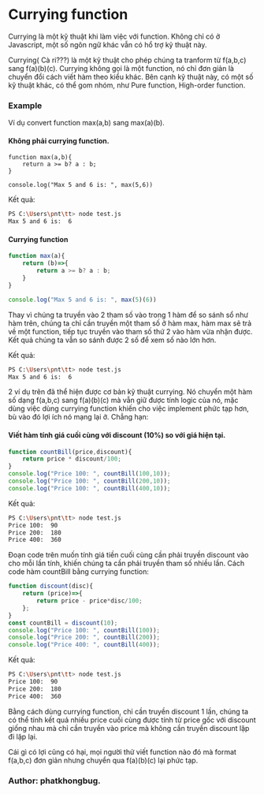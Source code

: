 # Currying function

Currying là một kỹ thuật khi làm việc với function. Không chỉ có ở Javascript, một số ngôn ngữ khác vẫn có hổ trợ kỹ thuật này.

Currying( Cà ri???) là một kỹ thuật cho phép chúng ta tranform từ f(a,b,c) sang f(a)(b)(c). Currying không gọi là một function, nó chỉ đơn giản là chuyển đổi cách viết hàm theo kiểu khác. Bên cạnh kỹ thuật này, có một số kỹ thuật khác, có thể gom nhóm, như Pure function, High-order function.

### Example

Ví dụ convert function max(a,b) sang max(a)(b).

#### Không phải currying function.
```nodejs
function max(a,b){
    return a >= b? a : b;
}

console.log("Max 5 and 6 is: ", max(5,6))
```
Kết quả:
```bash
PS C:\Users\pnt\tt> node test.js
Max 5 and 6 is:  6
```
#### Currying function

```javascript
function max(a){
    return (b)=>{
        return a >= b? a : b;
    }
}

console.log("Max 5 and 6 is: ", max(5)(6))
```

Thay vì chúng ta truyền vào 2 tham số vào trong 1 hàm để so sánh sổ như hàm trên, chúng ta chỉ cần truyền một tham số ở hàm max, hàm max sẽ trả về một function, tiếp tục truyền vào tham số thứ 2 vào hàm vừa nhận được. Kết quả chúng ta vẫn so sánh được 2 số để xem số nào lớn hơn.

Kết quả:
```bash
PS C:\Users\pnt\tt> node test.js
Max 5 and 6 is:  6
```
2 ví dụ trên đã thể hiện được cơ bản kỹ thuật currying. Nó chuyển một hàm số dạng f(a,b,c) sang f(a)(b)(c) mà vẫn giữ được tính logic của nó, mặc dùng việc dùng currying function khiến cho việc implement phức tạp hơn, bù vào đó lợi ích nó mạng lại ở. Chẳng hạn:

#### Viết hàm tính giá cuối cùng với discount (10%) so với giá hiện tại.
```javascript
function countBill(price,discount){
    return price * discount/100;
}
console.log("Price 100: ", countBill(100,10));
console.log("Price 100: ", countBill(200,10));
console.log("Price 100: ", countBill(400,10));

``` 

Kết quả:

```bash
PS C:\Users\pnt\tt> node test.js
Price 100:  90
Price 200:  180
Price 400:  360

```

Đoạn code trên muốn tính giá tiền cuối cùng cần phải truyền discount vào cho mỗi lần tính, khiến chúng ta cần phải truyền tham số nhiều lần. Cách code hàm countBill bằng currying function:

```javascript
function discount(disc){
    return (price)=>{
        return price - price*disc/100;
    };
}
const countBill = discount(10);
console.log("Price 100: ", countBill(100));
console.log("Price 200: ", countBill(200));
console.log("Price 400: ", countBill(400));
```
Kết quả: 

```bash
PS C:\Users\pnt\tt> node test.js
Price 100:  90
Price 200:  180
Price 400:  360

```

Bằng cách dùng currying function, chỉ cần truyền discount 1 lần, chúng ta có thể tính kết quả nhiều price cuối cùng được tính từ price gốc với discount giống nhau mà chỉ cần truyền vào price mà không cần truyền discount lặp đi lặp lại.

Cái gì có lợi cũng có hại, mọi người thử viết function nào đó mà format f(a,b,c) đơn giản nhưng chuyển qua f(a)(b)(c) lại phức tạp.

### Author: phatkhongbug.